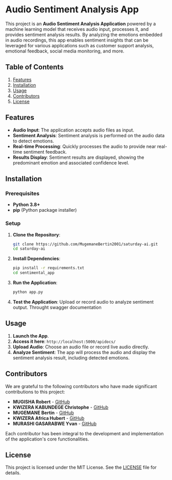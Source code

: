 # Audio Sentiment Analysis App

This project is an **Audio Sentiment Analysis Application** powered by a machine learning model that receives audio input, processes it, and provides sentiment analysis results. By analyzing the emotions embedded in audio recordings, this app enables sentiment insights that can be leveraged for various applications such as customer support analysis, emotional feedback, social media monitoring, and more.

## Table of Contents

1. [Features](#features)
2. [Installation](#installation)
3. [Usage](#usage)
4. [Contributors](#contributors)
5. [License](#license)

## Features

- **Audio Input**: The application accepts audio files as input.
- **Sentiment Analysis**: Sentiment analysis is performed on the audio data to detect emotions.
- **Real-time Processing**: Quickly processes the audio to provide near real-time sentiment feedback.
- **Results Display**: Sentiment results are displayed, showing the predominant emotion and associated confidence level.

## Installation

### Prerequisites

- **Python 3.8+**
- **pip** (Python package installer)

### Setup

1. **Clone the Repository**:
    ```bash
    git clone https://github.com/MugemaneBertin2001/saturday-ai.git
    cd saturday-ai
    ```

2. **Install Dependencies**:
    ```bash
    pip install -r requirements.txt
    cd sentimental_app
    ```

3. **Run the Application**:
    ```bash
    python app.py
    ```

4. **Test the Application**:
   Upload or record audio to analyze sentiment output.
   Throught swagger documentation


## Usage

1. **Launch the App**.
2. **Access it here**: `http://localhost:5000/apidocs/`
3. **Upload Audio**: Choose an audio file or record live audio directly.
4. **Analyze Sentiment**: The app will process the audio and display the sentiment analysis result, including detected emotions.

## Contributors

We are grateful to the following contributors who have made significant contributions to this project:

- **MUGISHA Robert** - [GitHub](https://github.com/RobertMugisha)
- **KWIZERA KABUNDEGE Christophe** - [GitHub](https://github.com/kabundege)
- **MUGEMANE Bertin** - [GitHub](https://github.com/mugemanebertin2001)
- **KWIZERA Africa Hubert** - [GitHub](https://github.com/Umwe)
- **MURASHI GASARABWE Yvan** - [GitHub](https://github.com/yvan2000)

Each contributor has been integral to the development and implementation of the application's core functionalities.

## License

This project is licensed under the MIT License. See the [LICENSE](LICENSE) file for details.

